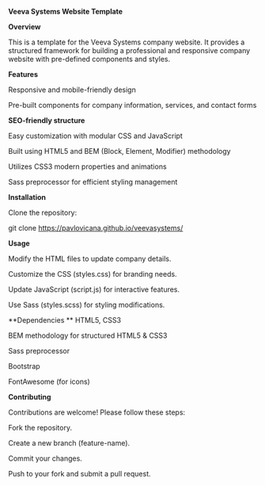 **Veeva Systems Website Template**


**Overview**

This is a template for the Veeva Systems company website. It provides a structured framework for building a professional and responsive company website with pre-defined components and styles.


**Features**

Responsive and mobile-friendly design

Pre-built components for company information, services, and contact forms


**SEO-friendly structure**

Easy customization with modular CSS and JavaScript

Built using HTML5 and BEM (Block, Element, Modifier) methodology

Utilizes CSS3 modern properties and animations

Sass preprocessor for efficient styling management


**Installation**

Clone the repository:

git clone https://pavlovicana.github.io/veevasystems/


**Usage**

Modify the HTML files to update company details.

Customize the CSS (styles.css) for branding needs.

Update JavaScript (script.js) for interactive features.

Use Sass (styles.scss) for styling modifications.


**Dependencies
**
HTML5, CSS3

BEM methodology for structured HTML5 & CSS3

Sass preprocessor

Bootstrap

FontAwesome (for icons)


**Contributing**

Contributions are welcome! Please follow these steps:

Fork the repository.

Create a new branch (feature-name).

Commit your changes.

Push to your fork and submit a pull request.
